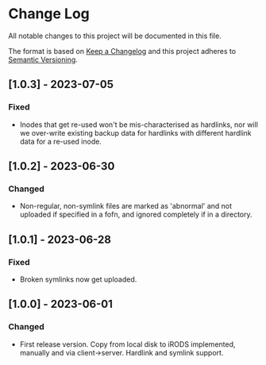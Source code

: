 # Change Log
All notable changes to this project will be documented in this file.

The format is based on [Keep a Changelog](http://keepachangelog.com/) and this
project adheres to [Semantic Versioning](http://semver.org/).


## [1.0.3] - 2023-07-05
### Fixed
- Inodes that get re-used won't be mis-characterised as hardlinks, nor will we
  over-write existing backup data for hardlinks with different hardlink data
  for a re-used inode.


## [1.0.2] - 2023-06-30
### Changed
- Non-regular, non-symlink files are marked as 'abnormal' and not uploaded if
  specified in a fofn, and ignored completely if in a directory.


## [1.0.1] - 2023-06-28
### Fixed
- Broken symlinks now get uploaded.


## [1.0.0] - 2023-06-01
### Changed
- First release version. Copy from local disk to iRODS implemented, manually
  and via client->server. Hardlink and symlink support.
